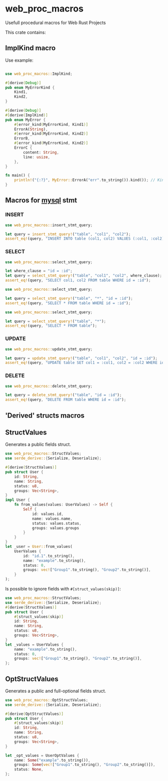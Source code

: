 # web_proc_macros
Usefull procedural macros for Web Rust Projects

This crate contains: 

## ImplKind macro
Use example: 
```rust 

use web_proc_macros::ImplKind;

#[derive(Debug)]
pub enum MyErrorKind {
    Kind1,
    Kind2,
}

#[derive(Debug)]
#[derive(ImplKind)]
pub enum MyError {
    #[error_kind(MyErrorKind, Kind1)]
    ErrorA(String),
    #[error_kind(MyErrorKind, Kind2)]
    ErrorB,
    #[error_kind(MyErrorKind, Kind2)]
    ErrorC {
        content: String,
        line: usize,
    },
}

fn main() {
    println!("{:?}", MyError::ErrorA("err".to_string()).kind()); // Kind1
}

```

## Macros for [mysql](https://crates.io/crates/mysql) stmt

### INSERT
```rust
use web_proc_macros::insert_stmt_query;

let query = insert_stmt_query!("table", "col1", "col2");
assert_eq!(query, "INSERT INTO table (col1, col2) VALUES (:col1, :col2)");
```

### SELECT
```rust
use web_proc_macros::select_stmt_query;

let where_clause = "id = :id";
let query = select_stmt_query!("table", "col1", "col2", where_clause);
assert_eq!(query, "SELECT col1, col2 FROM table WHERE id = :id");    
```

```rust
use web_proc_macros::select_stmt_query;

let query = select_stmt_query!("table", "*", "id = :id");
assert_eq!(query, "SELECT * FROM table WHERE id = :id");    
```
```rust
use web_proc_macros::select_stmt_query;

let query = select_stmt_query!("table", "*");
assert_eq!(query, "SELECT * FROM table");    
```

### UPDATE
```rust
use web_proc_macros::update_stmt_query;

let query = update_stmt_query!("table", "col1", "col2", "id = :id");
assert_eq!(query, "UPDATE table SET col1 = :col1, col2 = :col2 WHERE id = :id");    
```

### DELETE
```rust
use web_proc_macros::delete_stmt_query;

let query = delete_stmt_query!("table", "id = :id");
assert_eq!(query, "DELETE FROM table WHERE id = :id");
```

## 'Derived' structs macros

## StructValues

Generates a public fields struct.
```rust
use web_proc_macros::StructValues;
use serde_derive::{Serialize, Deserialize};

#[derive(StructValues)]
pub struct User {
    id: String,
    name: String,
    status: u8,
    groups: Vec<String>,
}
impl User {
    fn from_values(values: UserValues) -> Self {
        Self {
            id: values.id,
            name: values.name,
            status: values.status,
            groups: values.groups
        }
    }
}
let _user = User::from_values(
    UserValues {
        id: "id.1".to_string(),
        name: "example".to_string(),
        status: 0,
        groups: vec!["Group1".to_string(), "Group2".to_string()],
    }
);
```

Is possible to ignore fields with `#[struct_values(skip)]`:

```rust
use web_proc_macros::StructValues;
use serde_derive::{Serialize, Deserialize};
#[derive(StructValues)]
pub struct User {
    #[struct_values(skip)]
    id: String,
    name: String,
    status: u8,
    groups: Vec<String>,
}
let _values = UserValues {
    name: "example".to_string(),
    status: 0,
    groups: vec!["Group1".to_string(), "Group2".to_string()],
};
```

## OptStructValues
Generates a public and full-optional fields struct.

 ```rust
 use web_proc_macros::OptStructValues;
 use serde_derive::{Serialize, Deserialize};

 #[derive(OptStructValues)]
 pub struct User {
     #[struct_values(skip)]
     id: String,
     name: String,
     status: u8,
     groups: Vec<String>,
 }

 let _opt_values = UserOptValues {
     name: Some("example".to_string()),
     groups: Some(vec!["Group1".to_string(), "Group2".to_string()]),
     status: None,
 };
 ```

